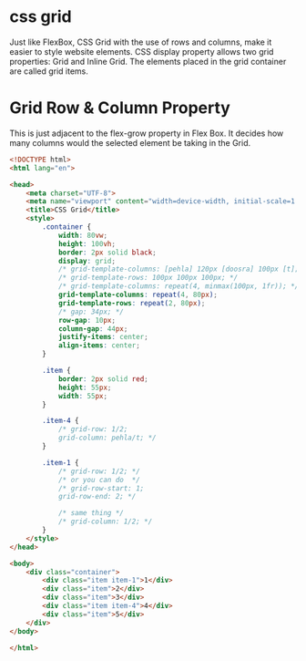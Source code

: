 # css grid
Just like FlexBox, CSS Grid with the use of rows and columns, make it easier to style website elements.
CSS display property allows two grid properties: Grid and Inline Grid. The elements placed in the grid container are called grid items.


# Grid Row & Column Property
This is just adjacent to the flex-grow property in Flex Box. It decides how many columns would the selected element be taking in the Grid.


```html
<!DOCTYPE html>
<html lang="en">

<head>
    <meta charset="UTF-8">
    <meta name="viewport" content="width=device-width, initial-scale=1.0">
    <title>CSS Grid</title>
    <style>
        .container {
            width: 80vw;
            height: 100vh;
            border: 2px solid black;
            display: grid;
            /* grid-template-columns: [pehla] 120px [doosra] 100px [t]; */
            /* grid-template-rows: 100px 100px 100px; */
            /* grid-template-columns: repeat(4, minmax(100px, 1fr)); */
            grid-template-columns: repeat(4, 80px);
            grid-template-rows: repeat(2, 80px);
            /* gap: 34px; */
            row-gap: 10px;
            column-gap: 44px;
            justify-items: center;
            align-items: center;
        }

        .item {
            border: 2px solid red;
            height: 55px;
            width: 55px;
        }

        .item-4 {
            /* grid-row: 1/2;
            grid-column: pehla/t; */
        }

        .item-1 {
            /* grid-row: 1/2; */
            /* or you can do  */
            /* grid-row-start: 1;
            grid-row-end: 2; */

            /* same thing */
            /* grid-column: 1/2; */
        }
    </style>
</head>

<body>
    <div class="container">
        <div class="item item-1">1</div>
        <div class="item">2</div>
        <div class="item">3</div>
        <div class="item item-4">4</div>
        <div class="item">5</div>
    </div>
</body>

</html>
```
